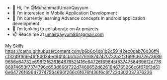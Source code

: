 - 👋 Hi, I’m @MuhammadUmairQayyum
- 👀 I’m interested in Mobile Application Development
- 🌱 I’m currently learning Advance concepts in android application development
- 💞️ I’m looking to collaborate on Ar projects
- 📫 Reach me at umairqayyum80@gmail.com


 My Skills
 https://camo.githubusercontent.com/b6b6c4db1b2c59142ec0dab76d36ff4c13249166e46f83d34ed94f4cbb1c5176/68747470733a2f2f696d672e736869656c64732e696f2f62616467652f416e64726f69645f53747564696f2d77686974653f7374796c653d666f722d7468652d6261646765266c6f676f3d616e64726f696473747564696f266c6f676f436f6c6f723d303037376236
<!---
MuhammadUmairQayyum/MuhammadUmairQayyum is a ✨ special ✨ repository because its `README.md` (this file) appears on your GitHub profile.
You can click the Preview link to take a look at your changes.
--->
